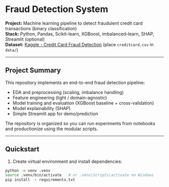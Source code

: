 # Fraud Detection System

**Project:** Machine learning pipeline to detect fraudulent credit card transactions (binary classification)  
**Stack:** Python, Pandas, Scikit-learn, XGBoost, imbalanced-learn, SHAP, Streamlit (optional)  
**Dataset:** [Kaggle - Credit Card Fraud Detection](https://www.kaggle.com/mlg-ulb/creditcardfraud) (place `creditcard.csv` in `data/`)

---

## Project Summary

This repository implements an end-to-end fraud detection pipeline:
- EDA and preprocessing (scaling, imbalance handling)
- Feature engineering (light / domain-agnostic)
- Model training and evaluation (XGBoost baseline + cross-validation)
- Model explainability (SHAP)
- Simple Streamlit app for demo/prediction

The repository is organized so you can run experiments from notebooks and productionize using the modular scripts.

---
## Quickstart

1. Create virtual environment and install dependencies:
```bash
python -m venv .venv
source .venv/bin/activate   # or .venv\Scripts\activate on Windows
pip install -r requirements.txt
